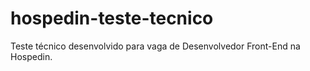 # hospedin-teste-tecnico
Teste técnico desenvolvido para vaga de Desenvolvedor Front-End na Hospedin.
